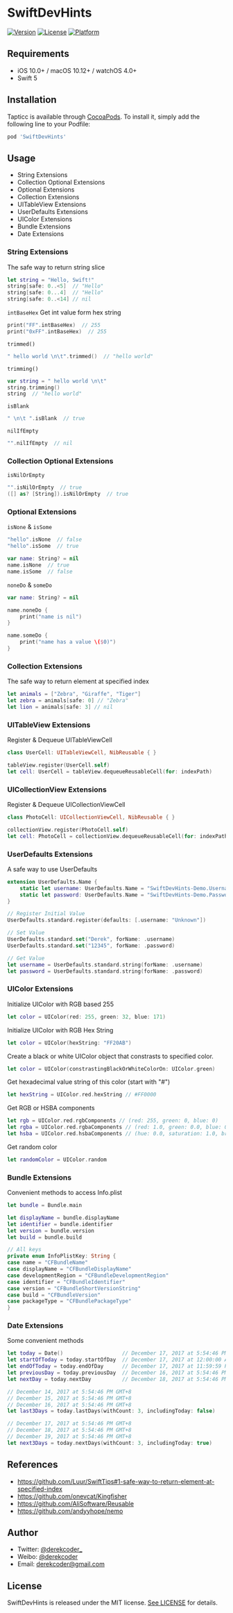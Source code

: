 # SwiftDevHints

[![Version](https://img.shields.io/cocoapods/v/SwiftDevHints.svg?style=flat)](http://cocoapods.org/pods/SwiftDevHints)
[![License](https://img.shields.io/cocoapods/l/SwiftDevHints.svg?style=flat)](http://cocoapods.org/pods/SwiftDevHints)
[![Platform](https://img.shields.io/cocoapods/p/SwiftDevHints.svg?style=flat)](http://cocoapods.org/pods/SwiftDevHints)

## Requirements

- iOS 10.0+ / macOS 10.12+ / watchOS 4.0+
- Swift 5

## Installation

Tapticc is available through [CocoaPods](https://cocoapods.org). To install
it, simply add the following line to your Podfile:

```ruby
pod 'SwiftDevHints'
```

## Usage

* String Extensions
* Collection Optional Extensions
* Optional Extensions
* Collection Extensions
* UITableView Extensions
* UserDefaults Extensions
* UIColor Extensions
* Bundle Extensions
* Date Extensions

### String Extensions

The safe way to return string slice
```swift
let string = "Hello, Swift!"
string[safe: 0..<5]  // "Hello"
string[safe: 0...4]  // "Hello"
string[safe: 0..<14] // nil
```

`intBaseHex`
Get int value form hex string
```swift
print("FF".intBaseHex)  // 255
print("0xFF".intBaseHex)  // 255
```

`trimmed()`
```swift
" hello world \n\t".trimmed()  // "hello world"
```

`trimming()`
```swift
var string = " hello world \n\t"
string.trimming()
string  // "hello world"
```

`isBlank`
```swift
" \n\t ".isBlank  // true
```

`nilIfEmpty`
```swift
"".nilIfEmpty  // nil
```

### Collection Optional Extensions

`isNilOrEmpty`
```swift
"".isNilOrEmpty  // true
([] as? [String]).isNilOrEmpty  // true
```

### Optional Extensions

`isNone` & `isSome`
```swift
"hello".isNone  // false
"hello".isSome  // true

var name: String? = nil
name.isNone  // true
name.isSome  // false
```

`noneDo` & `someDo`
```swift
var name: String? = nil

name.noneDo {
    print("name is nil")
}

name.someDo {
    print("name has a value \($0)")
}
```

### Collection Extensions

The safe way to return element at specified index
```swift
let animals = ["Zebra", "Giraffe", "Tiger"]
let zebra = animals[safe: 0] // "Zebra"
let lion = animals[safe: 3] // nil
```

### UITableView Extensions

Register & Dequeue UITableViewCell
```swift
class UserCell: UITableViewCell, NibReusable { }

tableView.register(UserCell.self)
let cell: UserCell = tableView.dequeueReusableCell(for: indexPath)
```

### UICollectionView Extensions

Register & Dequeue UICollectionViewCell
```swift
class PhotoCell: UICollectionViewCell, NibReusable { }

collectionView.register(PhotoCell.self)
let cell: PhotoCell = collectionView.dequeueReusableCell(for: indexPath)
```

### UserDefaults Extensions

A safe way to use UserDefaults
```swift
extension UserDefaults.Name {
    static let username: UserDefaults.Name = "SwiftDevHints-Demo.Username"
    static let password: UserDefaults.Name = "SwiftDevHints-Demo.Password"
}

// Register Initial Value
UserDefaults.standard.register(defaults: [.username: "Unknown"])

// Set Value
UserDefaults.standard.set("Derek", forName: .username)
UserDefaults.standard.set("12345", forName: .password)

// Get Value
let username = UserDefaults.standard.string(forName: .username)
let password = UserDefaults.standard.string(forName: .password)
```

### UIColor Extensions

Initialize UIColor with RGB based 255
```swift
let color = UIColor(red: 255, green: 32, blue: 171)
```

Initialize UIColor with RGB Hex String
```swift
let color = UIColor(hexString: "FF20AB") 
```

Create a black or white UIColor object that constrasts to specified color.
```swift
let color = UIColor(constrastingBlackOrWhiteColorOn: UIColor.green)
```

Get hexadecimal value string of this color (start with "#")
```swift
let hexString = UIColor.red.hexString // #FF0000
```

Get RGB or HSBA components
```swift
let rgb = UIColor.red.rgbComponents // (red: 255, green: 0, blue: 0)
let rgba = UIColor.red.rgbaComponents // (red: 1.0, green: 0.0, blue: 0.0, alpha: 1.0)
let hsba = UIColor.red.hsbaComponents // (hue: 0.0, saturation: 1.0, brightness: 1.0, alpha: 1.0)
```

Get random color
```swift
let randomColor = UIColor.random
```

### Bundle Extensions

Convenient methods to access Info.plist
```swift
let bundle = Bundle.main

let displayName = bundle.displayName
let identifier = bundle.identifier
let version = bundle.version
let build = bundle.build

// All keys
private enum InfoPlistKey: String {
case name = "CFBundleName"
case displayName = "CFBundleDisplayName"
case developmentRegion = "CFBundleDevelopmentRegion"
case identifier = "CFBundleIdentifier"
case version = "CFBundleShortVersionString"
case build = "CFBundleVersion"
case packageType = "CFBundlePackageType"
}
```

### Date Extensions

Some convenient methods
```swift
let today = Date()                   // December 17, 2017 at 5:54:46 PM GMT+8
let startOfToday = today.startOfDay  // December 17, 2017 at 12:00:00 AM GMT+8
let endOfToday = today.endOfDay      // December 17, 2017 at 11:59:59 PM GMT+8
let previousDay = today.previousDay  // December 16, 2017 at 5:54:46 PM GMT+8
let nextDay = today.nextDay          // December 18, 2017 at 5:54:46 PM GMT+8

// December 14, 2017 at 5:54:46 PM GMT+8
// December 15, 2017 at 5:54:46 PM GMT+8
// December 16, 2017 at 5:54:46 PM GMT+8
let last3Days = today.lastDays(withCount: 3, includingToday: false)

// December 17, 2017 at 5:54:46 PM GMT+8
// December 18, 2017 at 5:54:46 PM GMT+8
// December 19, 2017 at 5:54:46 PM GMT+8
let next3Days = today.nextDays(withCount: 3, includingToday: true)
```

## References

- https://github.com/Luur/SwiftTips#1-safe-way-to-return-element-at-specified-index
- https://github.com/onevcat/Kingfisher
- https://github.com/AliSoftware/Reusable
- https://github.com/andyyhope/nemo

## Author

- Twitter: [@derekcoder_](https://twitter.com/derekcoder_)
- Weibo: [@derekcoder](https://weibo.com/u/6155322764)
- Email: derekcoder@gmail.com

## License

SwiftDevHints is released under the MIT license. [See LICENSE](https://github.com/derekcoder/SwiftDevHints/blob/master/LICENSE) for details.
